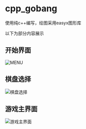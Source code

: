 # cpp_gobang

使用纯c++编写，绘图采用easyx图形库

以下为部分内容展示

## 开始界面

![MENU](https://cdn.jsdelivr.net/gh/cometBug/blogImage@main/img/Snipaste_2023-04-27_16-11-09.png)

## 棋盘选择

![棋盘选择](https://cdn.jsdelivr.net/gh/cometBug/blogImage@main/img/Snipaste_2023-04-27_16-18-52.png)

## 游戏主界面

![游戏主界面](https://cdn.jsdelivr.net/gh/cometBug/blogImage@main/img/Snipaste_2023-04-27_16-18-43.png)

